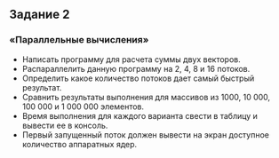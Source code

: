 ## Задание 2

### «Параллельные вычисления»

- Написать программу для расчета суммы двух векторов.
- Распараллелить данную программу на 2, 4, 8 и 16 потоков.
- Определить какое количество потоков дает самый быстрый результат.
- Сравнить результаты выполнения для массивов из 1000, 10 000, 100 000 и 1 000 000 элементов.
- Время выполнения для каждого варианта свести в таблицу и вывести ее в консоль.
- Первый запущенный поток должен вывести на экран доступное количество аппаратных ядер.
